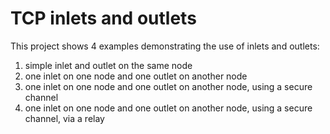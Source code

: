 # TCP inlets and outlets

This project shows 4 examples demonstrating the use of inlets and outlets:

1. simple inlet and outlet on the same node
2. one inlet on one node and one outlet on another node
3. one inlet on one node and one outlet on another node, using a secure channel
4. one inlet on one node and one outlet on another node, using a secure channel, via a relay
